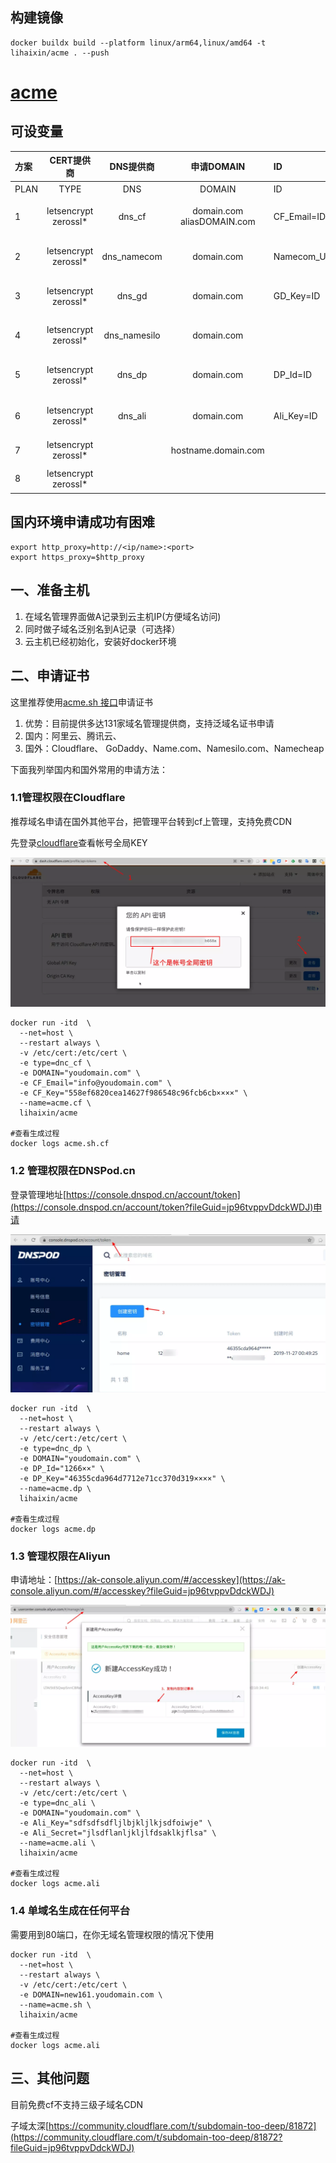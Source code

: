 ## 构建镜像


```
docker buildx build --platform linux/arm64,linux/amd64 -t lihaixin/acme . --push

```
# [acme](https://github.com/acmesh-official/acme.sh)

## 可设变量

|方案|CERT提供商|DNS提供商|申请DOMAIN|ID|KEY|备注|
|:----|:----:|:----:|:----:|:----|:----|:----|
|PLAN|TYPE|DNS|DOMAIN|ID|KEY|备注|
|1|letsencrypt  zerossl*|dns_cf|domain.com  aliasDOMAIN.com|CF_Email=ID|CF_Key=KEY|申请cloudflare.com泛域名证书|
|2|letsencrypt  zerossl*|dns_namecom|domain.com|Namecom_Username=ID|Namecom_Token=KEY|申请Name.com泛域名证书|
|3|letsencrypt  zerossl*|dns_gd|domain.com|GD_Key=ID|GD_Secret=KEY|申请GoDaddy.com泛域名证书|
|4|letsencrypt  zerossl*|dns_namesilo|domain.com||Namesilo_Key=KEY|申请Namesilo.com泛域名证书|
|5|letsencrypt  zerossl*|dns_dp|domain.com|DP_Id=ID|DP_Key=KEY|申请DNSPod.cn泛域名证书|
|6|letsencrypt  zerossl*|dns_ali|domain.com|Ali_Key=ID|Ali_Secret=KEY|申请Aliyun.com泛域名证书|
|7|letsencrypt  zerossl*||hostname.domain.com|||申请任何平台单域名证书|
|8|letsencrypt  zerossl*|||||登陆终端自定义申请证书|

## 国内环境申请成功有困难
```
export http_proxy=http://<ip/name>:<port>
export https_proxy=$http_proxy
```



## 一、准备主机

1. 在域名管理界面做A记录到云主机IP(方便域名访问)
2. 同时做子域名泛别名到A记录（可选择）
3. 云主机已经初始化，安装好docker环境
## 二、申请证书

这里推荐使用[acme.sh 接口](https://github.com/acmesh-official/acme.sh/wiki/dnsapi)申请证书

1. 优势：目前提供多达131家域名管理提供商，支持泛域名证书申请
2. 国内：阿里云、腾讯云、
3. 国外：Cloudflare、 GoDaddy、Name.com、Namesilo.com、Namecheap

下面我列举国内和国外常用的申请方法：

### 1.1管理权限在Cloudflare

推荐域名申请在国外其他平台，把管理平台转到cf上管理，支持免费CDN

先登录[cloudflare](https://dash.cloudflare.com/profile/api-tokens?fileGuid=jp96tvppvDdckWDJ)查看帐号全局KEY

![图片](https://raw.githubusercontent.com/lihaixin/acme/main/cf.png)

```shell
docker run -itd  \
  --net=host \
  --restart always \
  -v /etc/cert:/etc/cert \
  -e type=dnc_cf \
  -e DOMAIN="youdomain.com" \
  -e CF_Email="info@youdomain.com" \
  -e CF_Key="558ef6820cea14627f986548c96fcb6cb××××" \
  --name=acme.cf \
  lihaixin/acme
 
#查看生成过程 
docker logs acme.sh.cf
```
### 1.2 管理权限在DNSPod.cn

登录管理地址[https://console.dnspod.cn/account/token](https://console.dnspod.cn/account/token?fileGuid=jp96tvppvDdckWDJ)申请

![图片](https://raw.githubusercontent.com/lihaixin/acme/main/dp.png)

```plain
docker run -itd  \
  --net=host \
  --restart always \
  -v /etc/cert:/etc/cert \
  -e type=dnc_dp \
  -e DOMAIN="youdomain.com" \
  -e DP_Id="1266××" \
  -e DP_Key="46355cda964d7712e71cc370d319××××" \
  --name=acme.dp \
  lihaixin/acme
  
#查看生成过程  
docker logs acme.dp
```
### 1.3 管理权限在Aliyun

申请地址：[https://ak-console.aliyun.com/#/accesskey](https://ak-console.aliyun.com/#/accesskey?fileGuid=jp96tvppvDdckWDJ)

![图片](https://raw.githubusercontent.com/lihaixin/acme/main/ali.png)

```plain
docker run -itd  \
  --net=host \
  --restart always \
  -v /etc/cert:/etc/cert \
  -e type=dnc_ali \
  -e DOMAIN="youdomain.com" \
  -e Ali_Key="sdfsdfsdfljlbjkljlkjsdfoiwje" \
  -e Ali_Secret="jlsdflanljkljlfdsaklkjflsa" \
  --name=acme.ali \
  lihaixin/acme
  
#查看生成过程  
docker logs acme.ali
```
### 1.4 单域名生成在任何平台

需要用到80端口，在你无域名管理权限的情况下使用

```shell
docker run -itd  \
  --net=host \
  --restart always \
  -v /etc/cert:/etc/cert \
  -e DOMAIN=new161.youdomain.com \
  --name=acme.sh \
  lihaixin/acme
  
#查看生成过程 
docker logs acme.ali
```
## 三、其他问题

目前免费cf不支持三级子域名CDN

子域太深[https://community.cloudflare.com/t/subdomain-too-deep/81872](https://community.cloudflare.com/t/subdomain-too-deep/81872?fileGuid=jp96tvppvDdckWDJ)
